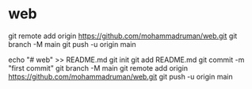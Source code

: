 # web

git remote add origin https://github.com/mohammadruman/web.git
git branch -M main
git push -u origin main

echo "# web" >> README.md
git init
git add README.md
git commit -m "first commit"
git branch -M main
git remote add origin https://github.com/mohammadruman/web.git
git push -u origin main
